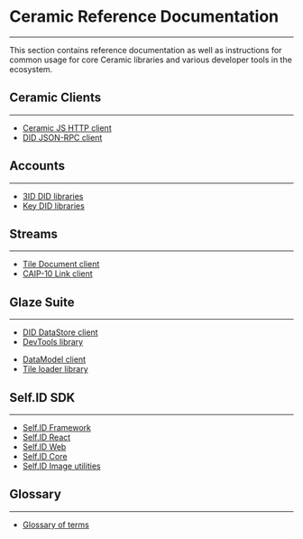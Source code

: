 # **Ceramic Reference Documentation**

---

This section contains reference documentation as well as instructions for common usage for core Ceramic libraries and various developer tools in the ecosystem.

## **Ceramic Clients**

---

- [Ceramic JS HTTP client](./core-clients/ceramic-http.md)
- [DID JSON-RPC client](./core-clients/did-jsonrpc.md)

## **Accounts**

---

- [3ID DID libraries](./accounts/3id-did.md)
- [Key DID libraries](./accounts/key-did.md)

## **Streams**

---

- [Tile Document client](./stream-programs/tile-document.md)
- [CAIP-10 Link client](./stream-programs/caip10-link.md)

## **Glaze Suite**

---

- [DID DataStore client](./glaze/modules/did_datastore.md)
- [DevTools library](./glaze/modules/devtools.md)
<!-- - [Glaze CLI]() -->
- [DataModel client](./glaze/modules/datamodel.md)
- [Tile loader library](./glaze/modules/tile_loader.md)

## **Self.ID SDK**

---

- [Self.ID Framework](./self-id/modules/framework.md)
- [Self.ID React](./self-id/modules/react.md)
- [Self.ID Web](./self-id/modules/web.md)
- [Self.ID Core](./self-id/modules/core.md)
- [Self.ID Image utilities](./self-id/modules/image_utils.md)

## **Glossary**

---

- [Glossary of terms](./glossary.md)
